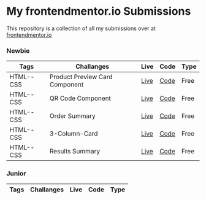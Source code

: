 # My frontendmentor.io Submissions

This repository is a collection of all my submissions over at [frontendmentor.io ](https://www.frontendmentor.io/)

### Newbie

| Tags      | Challanges                     | Live                                                   | Code                                                                                           | Type |
| --------- | ------------------------------ | ------------------------------------------------------ | ---------------------------------------------------------------------------------------------- | ---- |
| HTML--CSS | Product Preview Card Component | [Live](https://fmentorproductpreviewcard.netlify.app/) | [Code](https://github.com/GenuineMiyashita/Frontendmentor.io/tree/master/Product-Preview-Card) | Free |
| HTML--CSS | QR Code Component              | [Live](https://fmentorqrcode.netlify.app/)             | [Code](https://github.com/GenuineMiyashita/Frontendmentor.io/tree/master/qr-code-component)    | Free |
| HTML--CSS | Order Summary                  | [Live](https://fmentorordersummary.netlify.app/)       | [Code](https://github.com/GenuineMiyashita/Frontendmentor.io/tree/master/order-summary)        | Free |
| HTML--CSS | 3-Column-Card                  | [Live](https://fmentor3columncard.netlify.app/)        | [Code](https://github.com/GenuineMiyashita/Frontendmentor.io/tree/master/3-column-card)        | Free |
| HTML--CSS | Results Summary                | [Live](https://fmentorresultssummary.netlify.app/)     | [Code](https://github.com/GenuineMiyashita/Frontendmentor.io/tree/master/results-summary)      | Free |

### Junior

| Tags | Challanges | Live | Code | Type |
| ---- | ---------- | ---- | ---- | ---- |
